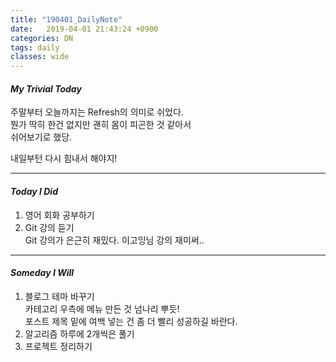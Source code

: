 ```yaml
---
title: "190401_DailyNote"
date:   2019-04-01 21:43:24 +0900
categories: DN
tags: daily
classes: wide
---
```

#### _My Trivial Today_

주말부터 오늘까지는 Refresh의 의미로 쉬었다.  
뭔가 딱히 한건 없지만 괜히 몸이 피곤한 것 같아서  
쉬어보기로 했당.  
  
내일부턴 다시 힘내서 해야지!  

___

#### _Today I Did_
  
1. 영어 회화 공부하기  
2. Git 강의 듣기  
Git 강의가 은근히 재밌다. 이고잉님 강의 재미써..  
    
___

#### _Someday I Will_ 
 
1. 블로그 테마 바꾸기  
카테고리 우측에 메뉴 만든 것 넘나리 뿌듯!  
포스트 제목 밑에 여백 넣는 건 좀 더 빨리 성공하길 바란다.  
2. 알고리즘 하루에 2개씩은 풀기  
3. 프로젝트 정리하기  
